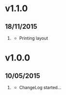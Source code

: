 # v1.1.0
## 18/11/2015

1. [](#new)
    * Printing layout
    
# v1.0.0
## 10/05/2015

1. [](#new)
    * ChangeLog started...
